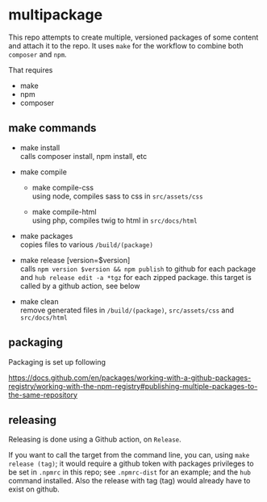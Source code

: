 # multipackage

This repo attempts to create multiple, versioned packages of some content and attach it to the repo.
It uses `make` for the workflow to combine both `composer` and `npm`.

That requires 
- make
- npm
- composer

## make commands

- make install\
  calls composer install, npm install, etc

- make compile 
  - make compile-css\
    using node, compiles sass to css in `src/assets/css`

  - make compile-html\
    using php, compiles twig to html in `src/docs/html`

- make packages \
  copies files to various `/build/(package)`

- make release [version=$version]\
  calls `npm version $version && npm publish` to github for each package \
  and `hub release edit -a *tgz` for each zipped package.
  this target is called by a github action, see below

- make clean \
  remove generated files in `/build/(package)`, `src/assets/css` and `src/docs/html`

## packaging

Packaging is set up following

https://docs.github.com/en/packages/working-with-a-github-packages-registry/working-with-the-npm-registry#publishing-multiple-packages-to-the-same-repository

## releasing

Releasing is done using a Github action, on `Release`.

If you want to call the target from the command line,
you can, using `make release (tag)`; it would require a 
github token with packages privileges to be set in 
`.npmrc` in this repo; see `.npmrc-dist` for an example;
and the `hub` command installed. Also the release with
tag (tag) would already have to exist on github.